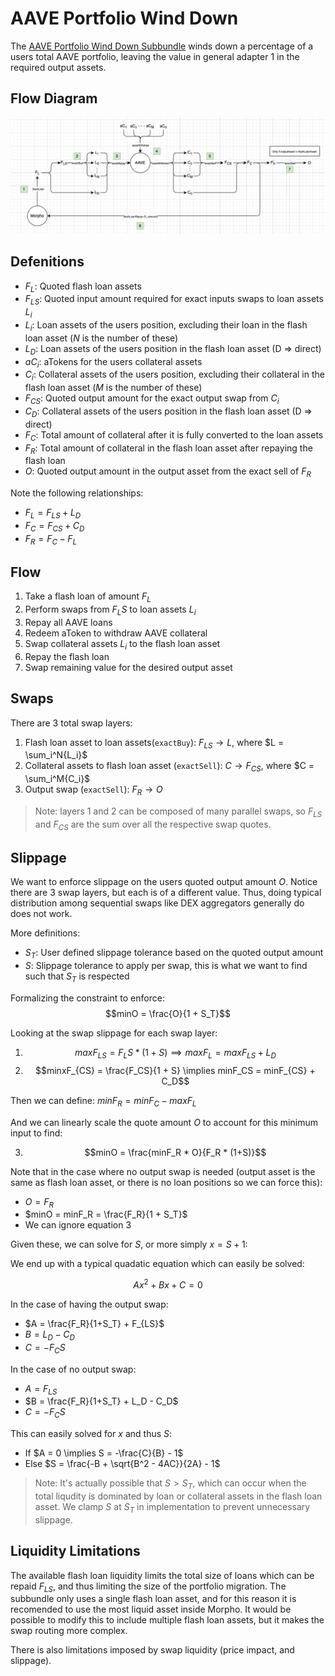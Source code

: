 # AAVE Portfolio Wind Down 

The [AAVE Portfolio Wind Down Subbundle](../../subbundles/aaveV3PortfolioWindDownSubbundle.ts) winds down a percentage of a users total AAVE portfolio, leaving the value in general adapter 1 in the required output assets. 

## Flow Diagram

![Flow](./diagram.png)

## Defenitions

* $F_L$: Quoted flash loan assets
* $F_{LS}$: Quoted input amount required for exact inputs swaps to loan assets $L_i$
* $L_i$: Loan assets of the users position, excluding their loan in the flash loan asset ($N$ is the number of these)
* $L_D$: Loan assets of the users position in the flash loan asset (D => direct) 
* $aC_i$: aTokens for the users collateral assets
* $C_i$: Collateral assets of the users position, excluding their collateral in the flash loan asset ($M$ is the number of these)
* $F_{CS}$: Quoted output amount for the exact output swap from $C_i$ 
* $C_D$: Collateral assets of the users position in the flash loan asset (D => direct) 
* $F_C$: Total amount of collateral after it is fully converted to the loan assets
* $F_R$: Total amount of collateral in the flash loan asset after repaying the flash loan
* $O$: Quoted output amount in the output asset from the exact sell of $F_R$

Note the following relationships:
* $F_L = F_{LS} + L_D$
* $F_C = F_{CS} + C_D$
* $F_R = F_C - F_L$

## Flow
1. Take a flash loan of amount $F_L$
2. Perform swaps from $F_LS$ to loan assets $L_i$
3. Repay all AAVE loans
4. Redeem aToken to withdraw AAVE collateral
5. Swap collateral assets $L_i$ to the flash loan asset
6. Repay the flash loan
7. Swap remaining value for the desired output asset

## Swaps

There are 3 total swap layers:
1. Flash loan asset to loan assets(`exactBuy`): $F_{LS} \to L$, where $L = \sum_i^N{L_i}$
2. Collateral assets to flash loan asset (`exactSell`): $C \to F_{CS}$, where $C = \sum_i^M{C_i}$
3. Output swap (`exactSell`): $F_R \to O$

> Note: layers 1 and 2 can be composed of many parallel swaps, so $F_{LS}$ and $F_{CS}$ are the sum over all the respective swap quotes.

## Slippage

We want to enforce slippage on the users quoted output amount $O$. Notice there are 3 swap layers, but each is of a different value. Thus, doing typical distribution among sequential swaps like DEX aggregators generally do does not work.

More definitions:
* $S_T$: User defined slippage tolerance based on the quoted output amount
* $S$: Slippage tolerance to apply per swap, this is what we want to find such that $S_T$ is respected

Formalizing the constraint to enforce: 
$$minO = \frac{O}{1 + S_T}$$

Looking at the swap slippage for each swap layer:
1. $$maxF_{LS} = F_LS * (1 + S) \implies maxF_L = maxF_{LS} + L_D$$
2. $$minxF_{CS} = \frac{F_CS}{1 + S} \implies minF_CS = minF_{CS} + C_D$$

Then we can define: $minF_R = minF_C - maxF_L$

And we can linearly scale the quote amount $O$ to account for this minimum input to find:

3. $$minO = \frac{minF_R * O}{F_R * (1+S)}$$

Note that in the case where no output swap is needed (output asset is the same as flash loan asset, or there is no loan positions so we can force this):
* $O = F_R$
* $minO = minF_R = \frac{F_R}{1 + S_T}$
* We can ignore equation 3

Given these, we can solve for $S$, or more simply $x = S + 1$:

We end up with a typical quadatic equation which can easily be solved: 

$$Ax^2 + Bx + C = 0$$

In the case of having the output swap:
* $A = \frac{F_R}{1+S_T} + F_{LS}$ 
* $B = L_D - C_D$
* $C = -F_CS$

In the case of no output swap:
* $A = F_{LS}$
* $B = \frac{F_R}{1+S_T} + L_D - C_D$
* $C = -F_CS$

This can easily solved for $x$ and thus $S$:
* If $A = 0 \implies S = -\frac{C}{B} - 1$
* Else $S = \frac{-B + \sqrt{B^2 - 4AC}}{2A} - 1$

> Note: It's actually possible that $S > S_T$, which can occur when the total liqudity is dominated by loan or collateral assets in the flash loan asset. We clamp $S$ at $S_T$ in implementation to prevent unnecessary slippage.  

## Liquidity Limitations

The available flash loan liquidity limits the total size of loans which can be repaid $F_{LS}$, and thus limiting the size of the portfolio migration. The subbundle only uses a single flash loan asset, and for this reason it is recomended to use the most liquid asset inside Morpho. It would be possible to modify this to include multiple flash loan assets, but it makes the swap routing more complex.

There is also limitations imposed by swap liquidity (price impact, and slippage).
